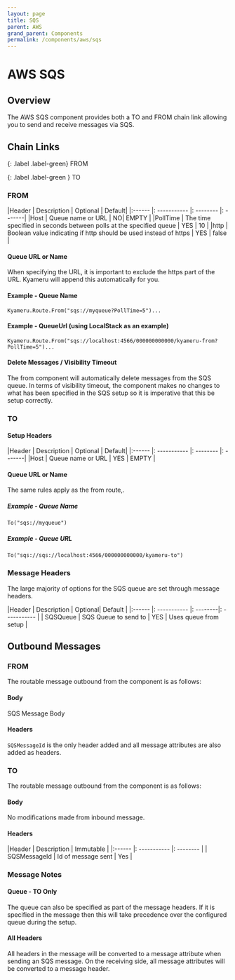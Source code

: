 ```yaml
---
layout: page
title: SQS
parent: AWS
grand_parent: Components
permalink: /components/aws/sqs
---
```


# AWS SQS
## Overview

The AWS SQS component provides both a TO and FROM chain link allowing you to send and receive messages via SQS.


## Chain Links

{: .label .label-green}
FROM

{: .label .label-green }
TO

### FROM

|Header | Description | Optional | Default|
|:------ |: ----------- |: -------- |: -------|
|Host | Queue name or URL | NO| EMPTY |
|PollTime | The time specified in seconds between polls at the specified queue | YES | 10 |
|http | Boolean value indicating if http should be used instead of https | YES | false |

#### Queue URL or Name

When specifying the URL, it is important to exclude the https part of the URL. Kyameru will append this automatically for you.

#### Example - Queue Name

```
Kyameru.Route.From("sqs://myqueue?PollTime=5")...
```

#### Example - QueueUrl (using LocalStack as an example)
```
Kyameru.Route.From("sqs://localhost:4566/000000000000/kyameru-from?PollTime=5")...
```

#### Delete Messages / Visibility Timeout

The from component will automatically delete messages from the SQS queue. In terms of visibility timeout, the component makes no changes to what has been specified in the SQS setup so it is imperative that this be setup correctly.

### TO

#### Setup Headers

|Header | Description | Optional | Default|
|:------ |: ----------- |: -------- |: -------|
|Host | Queue name or URL | YES | EMPTY |

#### Queue URL or Name

The same rules apply as the from route,.

##### Example - Queue Name
```
To("sqs://myqueue")
```

##### Example - Queue URL

```
To("sqs://sqs://localhost:4566/000000000000/kyameru-to")
```

### Message Headers
The large majority of options for the SQS queue are set through message headers.

|Header | Description | Optional| Default |
|:------ |: ----------- |: --------|: ----------- |
| SQSQueue | SQS Queue to send to | YES | Uses queue from setup |

## Outbound Messages
### FROM

The routable message outbound from the component is as follows:

#### Body

SQS Message Body

#### Headers

`SQSMessageId` is the only header added and all message attributes are also added as headers.

### TO

The routable message outbound from the component is as follows:

#### Body

No modifications made from inbound message.

#### Headers

|Header | Description | Immutable |
|:------ |: ----------- |: -------- |
| SQSMessageId | Id of message sent | Yes |


### Message Notes
#### Queue - TO Only

The queue can also be specified as part of the message headers. If it is specified in the message then this will take precedence over the configured queue during the setup.

#### All Headers

All headers in the message will be converted to a message attribute when sending an SQS message. On the receiving side, all message attributes will be converted to a message header.